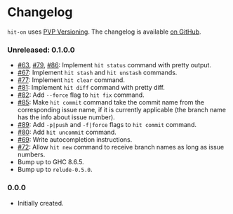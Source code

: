 # Changelog

`hit-on` uses [PVP Versioning][1].
The changelog is available [on GitHub][2].

### Unreleased: 0.1.0.0

* [#63](https://github.com/kowainik/hit-on/issues/63),
  [#79](https://github.com/kowainik/hit-on/issues/79),
  [#86](https://github.com/kowainik/hit-on/issues/86):
  Implement `hit status` command with pretty output.
* [#67](https://github.com/kowainik/hit-on/issues/67):
  Implement `hit stash` and `hit unstash` commands.
* [#77](https://github.com/kowainik/hit-on/issues/77):
  Implement `hit clear` command.
* [#81](https://github.com/kowainik/hit-on/issues/81):
  Implement `hit diff` command with pretty diff.
* [#82](https://github.com/kowainik/hit-on/issues/82):
  Add `--force` flag to `hit fix` command.
* [#85](https://github.com/kowainik/hit-on/issues/85):
  Make `hit commit` command take the commit name from the corresponding issue
  name, if it is currently applicable (the branch name has the info about issue
  number).
* [#89](https://github.com/kowainik/hit-on/issues/89):
  Add `-p|push` and `-f|force` flags to `hit commit` command.
* [#80](https://github.com/kowainik/hit-on/issues/80):
  Add `hit uncommit` command.
* [#69](https://github.com/kowainik/hit-on/issues/69):
  Write autocompletion instructions.
* [#72](https://github.com/kowainik/hit-on/issues/72):
  Allow `hit new` command to receive branch names as long as issue numbers.
* Bump up to GHC 8.6.5.
* Bump up to `relude-0.5.0`.

### 0.0.0

* Initially created.

[1]: https://pvp.haskell.org
[2]: https://github.com/kowainik/hit-on/releases
